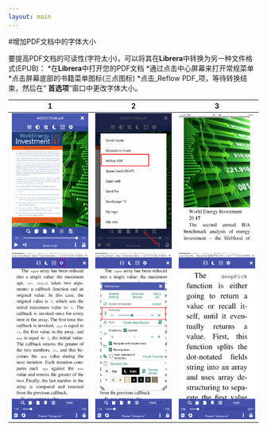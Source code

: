 ```yaml
---
layout: main
---
```


#增加PDF文档中的字体大小

要提高PDF文档的可读性(字符太小)，可以将其在**Librera**中转换为另一种文件格式(EPUB)：
*在**Librera**中打开您的PDF文档
*通过点击中心屏幕来打开常规菜单
*点击屏幕底部的书籍菜单图标(三点图标)
*点击_Reflow PDF_项，等待转换结束，然后在“ **首选项**”窗口中更改字体大小。

|1|2|3|
|-|-|-|
|![](1.png)|![](2.png)|![](3.png)|
|![](4.png)|![](5.png)|![](6.png)|


